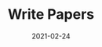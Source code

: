 ---
linktitle: ''
summary: ''
weight: 1
title: Write Papers
date: 2021-02-24
draft: false
type: book
authors:
- admin
tags: ''
categories: ''
toc: true
profile: false
reading_time: true
share: true
featured: true
comments: true
disable_comment: false
commentable: true
editable: false
---